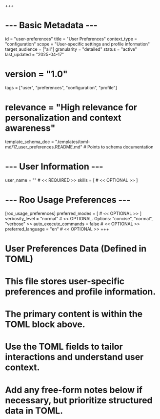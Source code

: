 +++
# --- Basic Metadata ---
id = "user-preferences"
title = "User Preferences"
context_type = "configuration"
scope = "User-specific settings and profile information"
target_audience = ["all"]
granularity = "detailed"
status = "active"
last_updated = "2025-04-17"
# version = "1.0"
tags = ["user", "preferences", "configuration", "profile"]
# relevance = "High relevance for personalization and context awareness"
template_schema_doc = ".templates/toml-md/17_user_preferences.README.md" # Points to schema documentation

# --- User Information ---
user_name = "" # << REQUIRED >>
skills = [
    # << OPTIONAL >>
]

# --- Roo Usage Preferences ---
[roo_usage_preferences]
preferred_modes = [
    # << OPTIONAL >>
]
verbosity_level = "normal" # << OPTIONAL. Options: "concise", "normal", "verbose" >>
auto_execute_commands = false # << OPTIONAL >>
preferred_language = "en" # << OPTIONAL >>
+++

# User Preferences Data (Defined in TOML)
# This file stores user-specific preferences and profile information.
# The primary content is within the TOML block above.
# Use the TOML fields to tailor interactions and understand user context.
# Add any free-form notes below if necessary, but prioritize structured data in TOML.